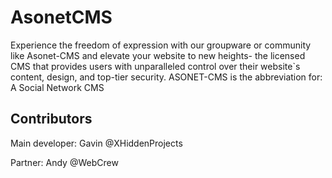 # AsonetCMS
Experience the freedom of expression with our groupware or community like Asonet-CMS and elevate your website to new heights- the licensed CMS that provides users with unparalleled control over their website`s content, design, and top-tier security. ASONET-CMS is the abbreviation for: A Social Network CMS


## Contributors

<!-- ALL-CONTRIBUTORS-LIST:START - Do not remove or modify this section -->
<!-- prettier-ignore-start -->
<!-- markdownlint-disable -->

<!-- markdownlint-restore -->
<!-- prettier-ignore-end -->

<!-- ALL-CONTRIBUTORS-LIST:END -->

Main developer: Gavin @XHiddenProjects


Partner: Andy @WebCrew

